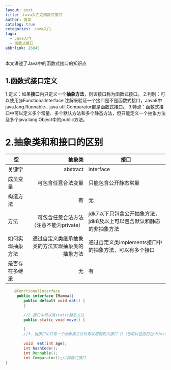 ```yaml
---
layout: post
title: Ｊava入门之函数式接口
author: 菠菜
catalog: true
cetegories: Ｊava入门
tags:
  - Java入门
  - 函数式接口
abbrlink: 26945
---
```


本文讲述了Java中的函数式接口的知识点

<!--more-->

## 1.函数式接口定义

1.定义：如果**接口**内只定义一个**抽象方法**，则该接口称为函数式接口。
2.判别：可以使用@FunctionalInterface 注解来验证一个接口是不是函数式接口，Java8中java.lang.Runnable、java.util.Comparator<T>都是函数式接口。
3.特点：函数式接口中可以定义多个常量、多个默认方法和多个静态方法，但只能定义一个抽象方法及多个java.lang.Object中的public方法。

# 2.抽象类和和接口的区别

|    空 |抽象类   |  接口|
|--|---:|--|
| 关键字 | abstract   |  interface |
|成员变量|可包含任意合法变量|只能包含公开静态常量|
|构造方法|有|无|
|方法|可包含任意合法方法（注意不能为private）|jdk7以下只包含公开抽象方法，jdk8及以上可以包含默认和静态的非抽象方法|
|如何实现抽象方法|通过自定义类继承抽象类的方法实现抽象类的抽象方法|通过自定义类implements接口中的抽象方法，可以有多个接口|
|是否存在多继承|无|有|

```java
    @FunctionalInterface
     public interface IMammal{
    	public default void eat() {
    	}
    	
    	//2.接口中可以有static静态方法
    	public static void move() {
    		
    	}
    	//3、当接口中只有一个抽象类方法时可以用函数式接口（）（也可以包括已在object类中定义的函数式接口方程。）
    	
    	void  eat(int age);
    	int hashCode();
    	int Runnable();
    	int Comparator();//函数式接口
}


